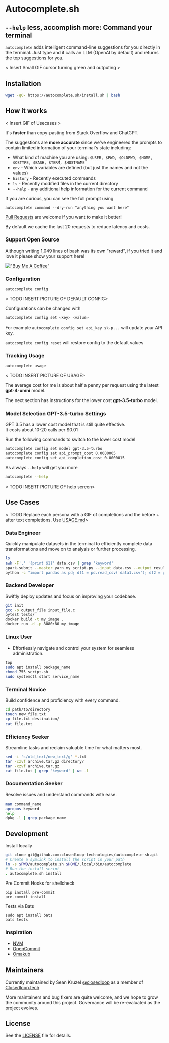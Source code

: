 Autocomplete.sh
========================================================
## `--help` less, accomplish more: Command your terminal

`autocomplete` adds intelligent command-line suggestions  for you directly in the terminal.  Just type <TAB><TAB> and it calls an LLM (OpenAI by default) and returns the top suggestions for you.

< Insert Small GIF cursor turning green and outputing >

## Installation

```bash
wget -qO- https://autocomplete.sh/install.sh | bash
```

## How it works

< Insert GIF of Usecases >

It's **faster** than copy-pasting from Stack Overflow and ChatGPT.  

The suggestions are **more accurate** since we've engineered the prompts to contain limited information of your terminal's state including:
 * What kind of machine you are using: `$USER, $PWD, $OLDPWD, $HOME, $OSTYPE, $BASH, $TERM, $HOSTNAME`
 * `env` - Which variables are defined (but just the names and not the values)
 * `history` - Recently executed commands
 * `ls` - Recently modified files in the current directory 
 * `--help` - any additional help information for the current command

If you are curious, you can see the full prompt using
```
autocomplete command --dry-run "anything you want here"
```
[Pull Requests](https://github.com/closedloop-technologies/autocomplete-sh/pulls) are welcome if you want to make it better!

By default we cache the last 20 requests to reduce latency and costs.  

### Support Open Source
Although writing 1,049 lines of bash was its own "reward", if you tried it and love it please show your support here!

[!["Buy Me A Coffee"](https://www.buymeacoffee.com/assets/img/custom_images/orange_img.png)](https://www.buymeacoffee.com/skruzel)


### Configuration

```bash
autocomplete config
```
< TODO INSERT PICTURE OF DEFAULT CONFIG>

Configurations can be changed with
```bash
autocomplete config set <key> <value>
```
For example `autocomplete config set api_key sk-p...` will update your API key.

`autocomplete config reset` will restore config to the default values

### Tracking Usage
```bash
autocomplete usage
```
< TODO INSERT PICTURE OF USAGE>

The average cost for me is about half a penny per request using the latest **gpt-4-omni** model. 

The next section has instructions for the lower cost **gpt-3.5-turbo** model. 

### Model Selection GPT-3.5-turbo Settings
GPT 3.5 has a lower cost model that is still quite effective.  
It costs about 10-20 calls per $0.01

Run the following commands to switch to the lower cost model
```bash
autocomplete config set model gpt-3.5-turbo
autocomplete config set api_prompt_cost 0.0000005
autocomplete config set api_completion_cost 0.0000015
```

As always `--help` will get you more
```bash
autocomplete --help
```

< TODO INSERT PICTURE OF help screen>

## Use Cases

< TODO Replace each persona with a GIF of completions and the before + after text completions.  Use [USAGE.md](USAGE.md)>

### Data Engineer
Quickly manipulate datasets in the terminal to efficiently complete data transformations and move on to analysis or further processing.

```bash
ls
awk -F',' '{print $1}' data.csv | grep 'keyword'
spark-submit --master yarn my_script.py --input data.csv --output results/
python -c "import pandas as pd; df1 = pd.read_csv('data1.csv'); df2 = pd.read_csv('data2.csv'); merged_df = pd.merge(df1, df2, on='key_column'); merged_df.to_csv('merged_data.csv', index=False)"
```

### Backend Developer
Swiftly deploy updates and focus on improving your codebase.

```bash
git init
gcc -o output_file input_file.c
pytest tests/
docker build -t my_image .
docker run -d -p 8080:80 my_image
```

### Linux User
- Effortlessly navigate and control your system for seamless administration.
```bash
top
sudo apt install package_name
chmod 755 script.sh
sudo systemctl start service_name
```

### Terminal Novice
Build confidence and proficiency with every command.

```bash
cd path/to/directory
touch new_file.txt
cp file.txt destination/
cat file.txt
```

### Efficiency Seeker
Streamline tasks and reclaim valuable time for what matters most.

```bash
sed -i 's/old_text/new_text/g' *.txt
tar -czvf archive.tar.gz directory/
tar -xzvf archive.tar.gz
cat file.txt | grep 'keyword' | wc -l
```

### Documentation Seeker
Resolve issues and understand commands with ease.

```bash
man command_name
apropos keyword
help
dpkg -l | grep package_name
```

## Development

Install locally

```bash
git clone git@github.com:closedloop-technologies/autocomplete-sh.git
# Create a symlink to install the script in your path
ln -s $PWD/autocomplete.sh $HOME/.local/bin/autocomplete
# Run the install script
. autocomplete.sh install
```

Pre Commit Hooks for shellcheck

    pip install pre-commit
    pre-commit install

Tests via Bats

    sudo apt install bats
    bats tests

### Inspiration

 * [NVM](https://github.com/nvm-sh/nvm/tree/master)
 * [OpenCommit](https://github.com/di-sukharev/opencommit)
 * [Omakub](https://omakub.org/)

## Maintainers

Currently maintained by Sean Kruzel [@closedloop](https://github.com/closedloop) as a member of [Closedloop.tech](https://Closedloop.tech)

More maintainers and bug fixers are quite welcome, and we hope to grow the community around this project.
Governance will be re-evaluated as the project evolves.

## License

See the [LICENSE](./LICENSE) file for details.
